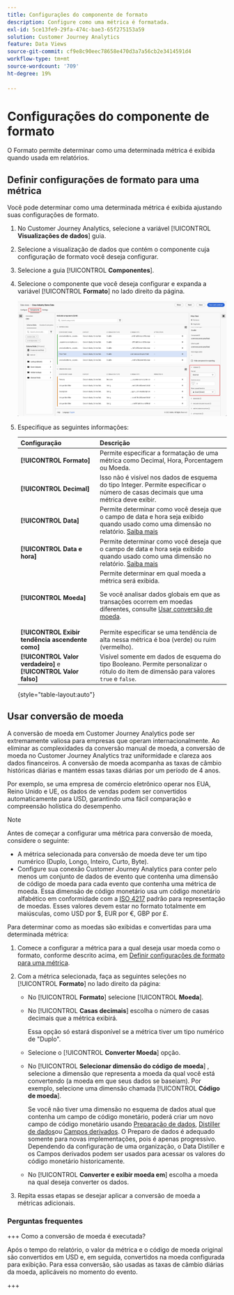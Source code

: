 ```yaml
---
title: Configurações do componente de formato
description: Configure como uma métrica é formatada.
exl-id: 5ce13fe9-29fa-474c-bae3-65f275153a59
solution: Customer Journey Analytics
feature: Data Views
source-git-commit: cf9e8c90eec78658e470d3a7a56cb2e3414591d4
workflow-type: tm+mt
source-wordcount: '709'
ht-degree: 19%

---
```


# Configurações do componente de formato

O Formato permite determinar como uma determinada métrica é exibida quando usada em relatórios.

## Definir configurações de formato para uma métrica

Você pode determinar como uma determinada métrica é exibida ajustando suas configurações de formato.

1. No Customer Journey Analytics, selecione a variável [!UICONTROL **Visualizações de dados**] guia.

1. Selecione a visualização de dados que contém o componente cuja configuração de formato você deseja configurar.

1. Selecione a guia [!UICONTROL **Componentes**].

1. Selecione o componente que você deseja configurar e expanda a variável [!UICONTROL **Formato**] no lado direito da página.

   ![Configurações de formato](../assets/format-settings.png)

1. Especifique as seguintes informações:

   | Configuração | Descrição |
   | --- | --- |
   | **[!UICONTROL Formato]** | Permite especificar a formatação de uma métrica como Decimal, Hora, Porcentagem ou Moeda. |
   | **[!UICONTROL Decimal]** | Isso não é visível nos dados de esquema do tipo Integer. Permite especificar o número de casas decimais que uma métrica deve exibir. |
   | **[!UICONTROL Data]** | Permite determinar como você deseja que o campo de data e hora seja exibido quando usado como uma dimensão no relatório. [Saiba mais](../../use-cases/data-views/data-views-usecases.md#date-and-date-time-use-cases) |
   | **[!UICONTROL Data e hora]** | Permite determinar como você deseja que o campo de data e hora seja exibido quando usado como uma dimensão no relatório. [Saiba mais](../../use-cases/data-views/data-views-usecases.md#date-and-date-time-use-cases) |
   | **[!UICONTROL Moeda]** | Permite determinar em qual moeda a métrica será exibida. <p>Se você analisar dados globais em que as transações ocorrem em moedas diferentes, consulte  [Usar conversão de moeda](#use-currency-conversion).</p> |
   | **[!UICONTROL Exibir tendência ascendente como]** | Permite especificar se uma tendência de alta nessa métrica é boa (verde) ou ruim (vermelho). |
   | **[!UICONTROL Valor verdadeiro]** e **[!UICONTROL Valor falso]** | Visível somente em dados de esquema do tipo Booleano. Permite personalizar o rótulo do item de dimensão para valores `true` e `false`. |

   {style="table-layout:auto"}

## Usar conversão de moeda

A conversão de moeda em Customer Journey Analytics pode ser extremamente valiosa para empresas que operam internacionalmente. Ao eliminar as complexidades da conversão manual de moeda, a conversão de moeda no Customer Journey Analytics traz uniformidade e clareza aos dados financeiros. A conversão de moeda acompanha as taxas de câmbio históricas diárias e mantém essas taxas diárias por um período de 4 anos.

Por exemplo, se uma empresa de comércio eletrônico operar nos EUA, Reino Unido e UE, os dados de vendas podem ser convertidos automaticamente para USD, garantindo uma fácil comparação e compreensão holística do desempenho.

>[!NOTE]
>
>Antes de começar a configurar uma métrica para conversão de moeda, considere o seguinte:
>
>* A métrica selecionada para conversão de moeda deve ter um tipo numérico (Duplo, Longo, Inteiro, Curto, Byte).
>* Configure sua conexão Customer Journey Analytics para conter pelo menos um conjunto de dados de evento que contenha uma dimensão de código de moeda para cada evento que contenha uma métrica de moeda. Essa dimensão de código monetário usa um código monetário alfabético em conformidade com a [ISO 4217](https://www.iso.org/iso-4217-currency-codes.html) padrão para representação de moedas. Esses valores devem estar no formato totalmente em maiúsculas, como USD por $, EUR por €, GBP por £.

Para determinar como as moedas são exibidas e convertidas para uma determinada métrica:

1. Comece a configurar a métrica para a qual deseja usar moeda como o formato, conforme descrito acima, em [Definir configurações de formato para uma métrica](#configure-format-settings-for-a-metric).

1. Com a métrica selecionada, faça as seguintes seleções no [!UICONTROL **Formato**] no lado direito da página:

   * No [!UICONTROL **Formato**] selecione [!UICONTROL **Moeda**].

   * No [!UICONTROL **Casas decimais**] escolha o número de casas decimais que a métrica exibirá.

     Essa opção só estará disponível se a métrica tiver um tipo numérico de &quot;Duplo&quot;.

   * Selecione o [!UICONTROL **Converter Moeda**] opção.

   * No [!UICONTROL **Selecionar dimensão do código de moeda**] , selecione a dimensão que representa a moeda da qual você está convertendo (a moeda em que seus dados se baseiam). Por exemplo, selecione uma dimensão chamada [!UICONTROL **Código de moeda**].

     Se você não tiver uma dimensão no esquema de dados atual que contenha um campo de código monetário, poderá criar um novo campo de código monetário usando [Preparação de dados](https://experienceleague.adobe.com/docs/experience-platform/data-prep/home.html?lang=pt-BR), [Distiller de dados](https://experienceleague.adobe.com/docs/experience-platform/query/data-distiller/overview.html)ou [Campos derivados](/help/data-views/derived-fields/derived-fields.md). O Preparo de dados é adequado somente para novas implementações, pois é apenas progressivo. Dependendo da configuração de uma organização, o Data Distiller e os Campos derivados podem ser usados para acessar os valores do código monetário historicamente.

   * No [!UICONTROL **Converter e exibir moeda em**] escolha a moeda na qual deseja converter os dados.

1. Repita essas etapas se desejar aplicar a conversão de moeda a métricas adicionais.



### Perguntas frequentes

+++ Como a conversão de moeda é executada?

Após o tempo do relatório, o valor da métrica e o código de moeda original são convertidos em USD e, em seguida, convertidos na moeda configurada para exibição. Para essa conversão, são usadas as taxas de câmbio diárias da moeda, aplicáveis no momento do evento.

+++

